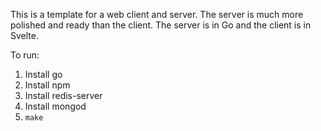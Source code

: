 This is a template for a web client and server. The server is much more polished and ready than the client. The server is in Go and the client is in Svelte.

To run:

1. Install go
2. Install npm
3. Install redis-server
4. Install mongod
5. `make`
